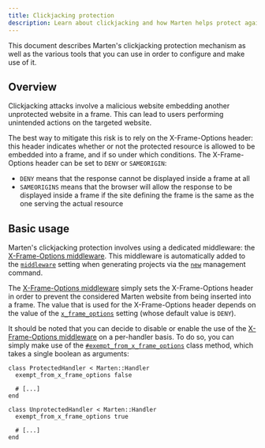 ```yaml
---
title: Clickjacking protection
description: Learn about clickjacking and how Marten helps protect against this type of attacks.
---
```


This document describes Marten's clickjacking protection mechanism as well as the various tools that you can use in order to configure and make use of it.

## Overview

Clickjacking attacks involve a malicious website embedding another unprotected website in a frame. This can lead to users performing unintended actions on the targeted website.

The best way to mitigate this risk is to rely on the X-Frame-Options header: this header indicates whether or not the protected resource is allowed to be embedded into a frame, and if so under which conditions. The X-Frame-Options header can be set to `DENY` or `SAMEORIGIN`:

* `DENY` means that the response cannot be displayed inside a frame at all
* `SAMEORIGINS` means that the browser will allow the response to be displayed inside a frame if the site defining the frame is the same as the one serving the actual resource

## Basic usage

Marten's clickjacking protection involves using a dedicated middleware: the [X-Frame-Options middleware](../handlers-and-http/reference/middlewares#x-frame-options-middleware). This middleware is automatically added to the [`middleware`](../development/reference/settings#middleware) setting when generating projects via the [`new`](../development/reference/management-commands#new) management command.

The [X-Frame-Options middleware](../handlers-and-http/reference/middlewares#x-frame-options-middleware) simply sets the X-Frame-Options header in order to prevent the considered Marten website from being inserted into a frame. The value that is used for the X-Frame-Options header depends on the value of the [`x_frame_options`](../development/reference/settings#x_frame_options) setting (whose default value is `DENY`).

It should be noted that you can decide to disable or enable the use of the [X-Frame-Options middleware](../handlers-and-http/reference/middlewares#x-frame-options-middleware) on a per-handler basis. To do so, you can simply make use of the [`#exempt_from_x_frame_options`](pathname:///api/dev/Marten/Handlers/XFrameOptions/ClassMethods.html#exempt_from_x_frame_options(exempt%3ABool)%3ANil-instance-method) class method, which takes a single boolean as arguments:

```crystal
class ProtectedHandler < Marten::Handler
  exempt_from_x_frame_options false

  # [...]
end

class UnprotectedHandler < Marten::Handler
  exempt_from_x_frame_options true

  # [...]
end
```
